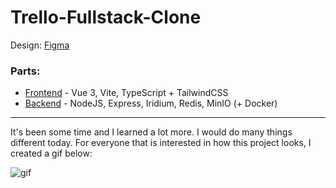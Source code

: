 # Trello-Fullstack-Clone

Design: [Figma](https://www.figma.com/file/UOqXCGxVb1fjY7pWUzvI8K/Thullo---Trello-Clone?node-id=0%3A1)

### Parts:

- [Frontend](./frontend) - Vue 3, Vite, TypeScript + TailwindCSS
- [Backend](./backend) - NodeJS, Express, Iridium, Redis, MinIO (+ Docker)

---

It's been some time and I learned a lot more. I would do many things different today. For everyone that is interested in how this project looks, I created a gif below:


![gif](https://user-images.githubusercontent.com/44339309/235218534-567c90f6-6d3c-4be3-b777-269242eccad3.gif)
